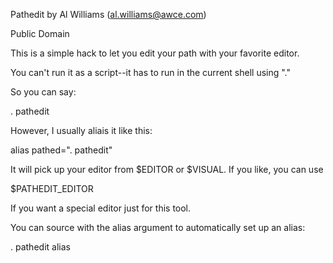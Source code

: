 Pathedit by Al Williams (al.williams@awce.com)

Public Domain

This is a simple hack to let you edit your path with your favorite editor.

You can't run it as a script--it has to run in the current shell using "."

So you can say:

. pathedit

However, I usually aliais it like this:

alias pathed=". pathedit"

It will pick up your editor from $EDITOR or $VISUAL. If you like, you can use

$PATHEDIT_EDITOR

If you want a special editor just for this tool.

You can source with the alias argument to automatically set up an alias:

. pathedit alias
